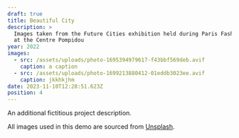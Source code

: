 ```yaml
---
draft: true
title: Beautiful City
description: >
  Images taken from the Future Cities exhibition held during Paris Fashion Week
  at the Centre Pompidou
year: 2022
images:
  - src: /assets/uploads/photo-1695394979617-f43bbf569deb.avif
    caption: a caption
  - src: /assets/uploads/photo-1699213880412-01eddb3023ee.avif
    caption: jkkhkjhm
date: 2023-11-10T12:28:51.623Z
position: 4
---
```


An additional fictitious project description.

All images used in this demo are sourced from [Unsplash](https://unsplash.com/).

